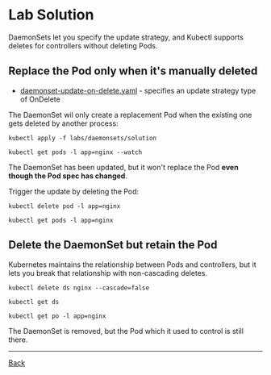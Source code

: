 # Lab Solution

DaemonSets let you specify the update strategy, and Kubectl supports deletes for controllers without deleting Pods.

## Replace the Pod only when it's manually deleted

- [daemonset-update-on-delete.yaml](solution/daemonset-update-on-delete.yaml) - specifies an update strategy type of OnDelete

The DaemonSet wil only create a replacement Pod when the existing one gets deleted by another process:

```
kubectl apply -f labs/daemonsets/solution

kubectl get pods -l app=nginx --watch
```

The DaemonSet has been updated, but it won't replace the Pod **even though the Pod spec has changed**.

Trigger the update by deleting the Pod:

```
kubectl delete pod -l app=nginx

kubectl get pods -l app=nginx
```

## Delete the DaemonSet but retain the Pod

Kubernetes maintains the relationship between Pods and controllers, but it lets you break that relationship with non-cascading deletes.

```
kubectl delete ds nginx --cascade=false

kubectl get ds

kubectl get po -l app=nginx
```

The DaemonSet is removed, but the Pod which it used to control is still there.

---

[Back](./)